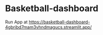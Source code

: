# Basketball-dashboard

Run App at 
https://basketball-dashboard-4gbribd7mam3vhndmagucs.streamlit.app/ 

